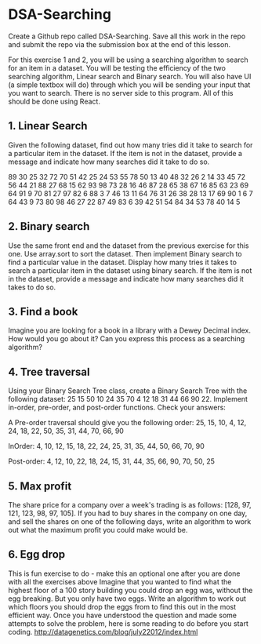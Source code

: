 # DSA-Searching

Create a Github repo called DSA-Searching. Save all this work in the repo and submit the repo via the submission box at the end of this lesson.

For this exercise 1 and 2, you will be using a searching algorithm to search for an item in a dataset. You will be testing the efficiency of the two searching algorithm, Linear search and Binary search. You will also have UI (a simple textbox will do) through which you will be sending your input that you want to search. There is no server side to this program. All of this should be done using React.


## 1. Linear Search

Given the following dataset, find out how many tries did it take to search for a particular item in the dataset. If the item is not in the dataset, provide a message and indicate how many searches did it take to do so.

89 30 25 32 72 70 51 42 25 24 53 55 78 50 13 40 48 32 26 2 14 33 45 72 56 44 21 88 27 68 15 62 93 98 73 28 16 46 87 28 65 38 67 16 85 63 23 69 64 91 9 70 81 27 97 82 6 88 3 7 46 13 11 64 76 31 26 38 28 13 17 69 90 1 6 7 64 43 9 73 80 98 46 27 22 87 49 83 6 39 42 51 54 84 34 53 78 40 14 5


## 2. Binary search
Use the same front end and the dataset from the previous exercise for this one. Use array.sort to sort the dataset. Then implement Binary search to find a particular value in the dataset. Display how many tries it takes to search a particular item in the dataset using binary search. If the item is not in the dataset, provide a message and indicate how many searches did it takes to do so.


## 3. Find a book
Imagine you are looking for a book in a library with a Dewey Decimal index. How would you go about it? Can you express this process as a searching algorithm?


## 4. Tree traversal
Using your Binary Search Tree class, create a Binary Search Tree with the following dataset: 25 15 50 10 24 35 70 4 12 18 31 44 66 90 22. Implement in-order, pre-order, and post-order functions. Check your answers:

A Pre-order traversal should give you the following order: 25, 15, 10, 4, 12, 24, 18, 22, 50, 35, 31, 44, 70, 66, 90

InOrder: 4, 10, 12, 15, 18, 22, 24, 25, 31, 35, 44, 50, 66, 70, 90

Post-order: 4, 12, 10, 22, 18, 24, 15, 31, 44, 35, 66, 90, 70, 50, 25


## 5. Max profit
The share price for a company over a week's trading is as follows: [128, 97, 121, 123, 98, 97, 105]. If you had to buy shares in the company on one day, and sell the shares on one of the following days, write an algorithm to work out what the maximum profit you could make would be.


## 6. Egg drop
This is fun exercise to do - make this an optional one after you are done with all the exercises above Imagine that you wanted to find what the highest floor of a 100 story building you could drop an egg was, without the egg breaking. But you only have two eggs. Write an algorithm to work out which floors you should drop the eggs from to find this out in the most efficient way. Once you have understood the question and made some attempts to solve the problem, here is some reading to do before you start coding. http://datagenetics.com/blog/july22012/index.html

